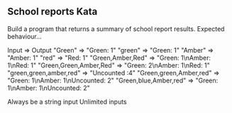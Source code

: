 ## School reports Kata

Build a program that returns a summary of school report results.
Expected behaviour...

Input => Output
"Green" => "Green: 1"
"green" => "Green: 1"
"Amber" => "Amber: 1"
"red" => "Red: 1"
"Green,Amber,Red" => "Green: 1\nAmber: 1\nRed: 1"
"Green,Green,Amber,Red" => "Green: 2\nAmber: 1\nRed: 1"
"green,green,amber,red" => "Uncounted :4"
"Green,green,Amber,red" => "Green: 1\nAmber: 1\nUncounted: 2"
"Green,blue,Amber,red" => "Green: 1\nAmber: 1\nUncounted: 2"

Always be a string input
Unlimited inputs
